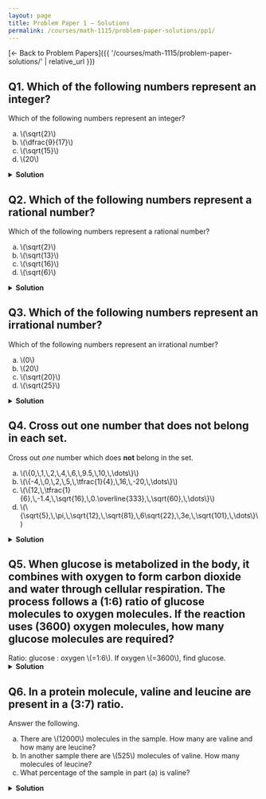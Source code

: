 ```yaml
---
layout: page
title: Problem Paper 1 — Solutions
permalink: /courses/math-1115/problem-paper-solutions/pp1/
---
```


[← Back to Problem Papers]({{ '/courses/math-1115/problem-paper-solutions/' | relative_url }})

## Q1. Which of the following numbers represent an integer?

<div class="problem">
  <div class="prompt">Which of the following numbers represent an integer?</div>
  <ol type="a" class="options four">
  <li>\(\sqrt{2}\)</li>
  <li>\(\dfrac{9}{17}\)</li>
  <li>\(\sqrt{15}\)</li>
  <li>\(20\)</li>
</ol>

</div>

<details class="solution">
  <summary><strong>Solution</strong></summary>

An integer is a whole number (positive, negative, or zero).
$$
\sqrt{2}\approx1.41\notin\mathbb{Z},\qquad
\dfrac{9}{17}\in\mathbb{Q}\setminus\mathbb{Z},\qquad
\sqrt{15}\approx3.87\notin\mathbb{Z},\qquad
20\in\mathbb{Z}.
$$
Thus the correct choice is
$$\boxed{\text{(d) }20}.$$
</details>

## Q2. Which of the following numbers represent a rational number?

<div class="problem">
  <div class="prompt">Which of the following numbers represent a rational number?</div>
  <ol type="a" class="options four">
    <li>\(\sqrt{2}\)</li>
    <li>\(\sqrt{13}\)</li>
    <li>\(\sqrt{16}\)</li>
    <li>\(\sqrt{6}\)</li>
  </ol>
</div>

<details class="solution">
  <summary><strong>Solution</strong></summary>

A rational number can be written as a fraction \(\tfrac{p}{q}\) with \(p,q\in\mathbb{Z}\) and \(q\neq 0\). 
$$
\sqrt{2},\ \sqrt{13},\ \sqrt{6}\ \text{are irrational},\qquad
\sqrt{16}=4\in\mathbb{Z}\subset\mathbb{Q}.
$$
Hence the correct choice is \(\boxed{\text{(c) }\sqrt{16}}\).
</details>



## Q3. Which of the following numbers represent an irrational number?

<div class="problem">
  <div class="prompt">Which of the following numbers represent an irrational number?</div>
  <ol type="a" class="options four">
    <li>\(0\)</li>
    <li>\(20\)</li>
    <li>\(\sqrt{20}\)</li>
    <li>\(\sqrt{25}\)</li>
  </ol>
</div>

<details class="solution">
  <summary><strong>Solution</strong></summary>

An irrational number cannot be expressed as a ratio of integers.
$$
0\in\mathbb{Z},\qquad 20\in\mathbb{Z},\qquad \sqrt{25}=5\in\mathbb{Z}.
$$
$$
\sqrt{20}=2\sqrt{5}\notin\mathbb{Q}.
$$
Thus the irrational number is \(\boxed{\text{(c) }\sqrt{20}}\).
</details>



## Q4. Cross out one number that does <strong>not</strong> belong in each set.

<div class="problem">
  <div class="prompt">Cross out <em>one</em> number which does <strong>not</strong> belong in the set.</div>
  <ol type="a" class="options">
    <li>\(\{0,\,1,\,2,\,4,\,6,\,9.5,\,10,\,\dots\}\)</li>
    <li>\(\{-4,\,0,\,2,\,5,\,\tfrac{1}{4},\,16,\,-20,\,\dots\}\)</li>
    <li>\(\{12,\,\tfrac{1}{6},\,-1.4,\,\sqrt{16},\,0.\overline{333},\,\sqrt{60},\,\dots\}\)</li>
    <li>\(\{\sqrt{5},\,\pi,\,\sqrt{12},\,\sqrt{81},\,6\sqrt{22},\,3e,\,\sqrt{101},\,\dots\}\)</li>
  </ol>
</div>

<details class="solution">
  <summary><strong>Solution</strong></summary>

- (a) Mostly integers (whole numbers); \(9.5\) is not an integer → cross out \(9.5\).<br>
- (b) Integers; \(\tfrac{1}{4}\) is fractional → cross out \(\tfrac{1}{4}\).<br>
- (c) Rationals; \(\sqrt{60}\) is irrational → cross out \(\sqrt{60}\).<br>
- (d) Irrationals; \(\sqrt{81}=9\) is rational → cross out \(\sqrt{81}\).<br>

Therefore,
$$
\boxed{9.5,\ \tfrac{1}{4},\ \sqrt{60},\ \sqrt{81}}.
$$
</details>



## Q5. When glucose is metabolized in the body, it combines with oxygen to form carbon dioxide and water through cellular respiration. The process follows a \(1:6\) ratio of glucose molecules to oxygen molecules. If the reaction uses \(3600\) oxygen molecules, how many glucose molecules are required?

<div class="problem">
  <div class="prompt">
    Ratio: glucose : oxygen \(=1:6\). If oxygen \(=3600\), find glucose.
  </div>
</div>

<details class="solution">
  <summary><strong>Solution</strong></summary>
Let the common scaling factor be \(k\). Then glucose \(=1k\), oxygen \(=6k\).
From \(6k=3600\), we get \(k=3600/6=600\).  
Therefore glucose \(=1k=600\).

$$\boxed{600\ \text{glucose molecules}}.$$
</details>



## Q6. In a protein molecule, valine and leucine are present in a \(3:7\) ratio.

<div class="problem">
  <div class="prompt">Answer the following.</div>
  <ol type="a" class="options">
    <li>There are \(12000\) molecules in the sample. How many are valine and how many are leucine?</li>
    <li>In another sample there are \(525\) molecules of valine. How many molecules of leucine?</li>
    <li>What percentage of the sample in part (a) is valine?</li>
  </ol>
</div>

<details class="solution">
  <summary><strong>Solution</strong></summary>

Write \(\text{valine}:\text{leucine}=3:7\). The total “parts” is \(3+7=10\).

<ol type="a">
  <li>
    Each part represents \(12000/10=1200\) molecules.  
    Hence \(\text{valine}=3\times1200=3600\), \(\text{leucine}=7\times1200=8400\).
  </li>
  <li>
    Let \(3k=525\Rightarrow k=175\). Then \(\text{leucine}=7k=7\times175=1225\).  
    (Equivalently, \(\text{leucine}=\frac{7}{3}\cdot525=1225\).)
  </li>
  <li>
    Valine is \(\dfrac{3}{10}=0.3=30\%\).  
    Check: \(3600/12000=0.3\).
  </li>
</ol>

















</details>


